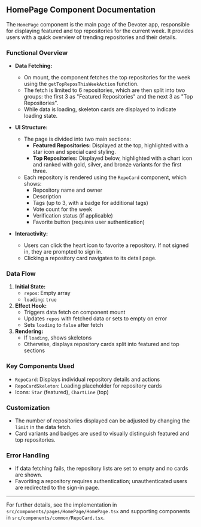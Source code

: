 ## HomePage Component Documentation

The `HomePage` component is the main page of the Devoter app, responsible for displaying featured and top repositories for the current week. It provides users with a quick overview of trending repositories and their details.

### Functional Overview

- **Data Fetching:**
	- On mount, the component fetches the top repositories for the week using the `getTopReposThisWeekAction` function.
	- The fetch is limited to 6 repositories, which are then split into two groups: the first 3 as "Featured Repositories" and the next 3 as "Top Repositories".
	- While data is loading, skeleton cards are displayed to indicate loading state.

- **UI Structure:**
	- The page is divided into two main sections:
		- **Featured Repositories:** Displayed at the top, highlighted with a star icon and special card styling.
		- **Top Repositories:** Displayed below, highlighted with a chart icon and ranked with gold, silver, and bronze variants for the first three.
	- Each repository is rendered using the `RepoCard` component, which shows:
		- Repository name and owner
		- Description
		- Tags (up to 3, with a badge for additional tags)
		- Vote count for the week
		- Verification status (if applicable)
		- Favorite button (requires user authentication)

- **Interactivity:**
	- Users can click the heart icon to favorite a repository. If not signed in, they are prompted to sign in.
	- Clicking a repository card navigates to its detail page.

### Data Flow

1. **Initial State:**
	 - `repos`: Empty array
	 - `loading`: `true`
2. **Effect Hook:**
	 - Triggers data fetch on component mount
	 - Updates `repos` with fetched data or sets to empty on error
	 - Sets `loading` to `false` after fetch
3. **Rendering:**
	 - If `loading`, shows skeletons
	 - Otherwise, displays repository cards split into featured and top sections

### Key Components Used

- `RepoCard`: Displays individual repository details and actions
- `RepoCardSkeleton`: Loading placeholder for repository cards
- Icons: `Star` (featured), `ChartLine` (top)

### Customization

- The number of repositories displayed can be adjusted by changing the `limit` in the data fetch.
- Card variants and badges are used to visually distinguish featured and top repositories.

### Error Handling

- If data fetching fails, the repository lists are set to empty and no cards are shown.
- Favoriting a repository requires authentication; unauthenticated users are redirected to the sign-in page.

---

For further details, see the implementation in `src/components/pages/HomePage/HomePage.tsx` and supporting components in `src/components/common/RepoCard.tsx`.
